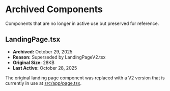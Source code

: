 # Archived Components

Components that are no longer in active use but preserved for reference.

## LandingPage.tsx
- **Archived:** October 29, 2025
- **Reason:** Superseded by LandingPageV2.tsx
- **Original Size:** 28KB
- **Last Active:** October 28, 2025

The original landing page component was replaced with a V2 version that is currently in use at [src/app/page.tsx](../app/page.tsx).
